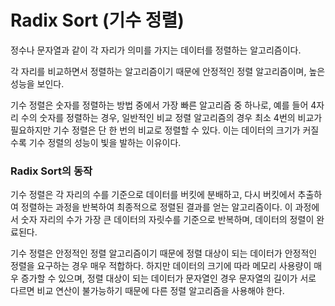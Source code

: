 # Radix Sort (기수 정렬)

정수나 문자열과 같이 각 자리가 의미를 가지는 데이터를 정렬하는 알고리즘이다.

각 자리를 비교하면서 정렬하는 알고리즘이기 때문에 안정적인 정렬 알고리즘이며, 높은 성능을 보인다.

기수 정렬은 숫자를 정렬하는 방법 중에서 가장 빠른 알고리즘 중 하나로, 예를 들어 4자리 수의 숫자를 정렬하는 경우, 일반적인 비교 정렬 알고리즘의 경우 최소 4번의 비교가 필요하지만 기수 정렬은 단 한 번의 비교로 정렬할 수 있다. 이는 데이터의 크기가 커질수록 기수 정렬의 성능이 빛을 발하는 이유이다.

### Radix Sort의 동작

기수 정렬은 각 자리의 수를 기준으로 데이터를 버킷에 분배하고, 다시 버킷에서 추출하여 정렬하는 과정을 반복하여 최종적으로 정렬된 결과를 얻는 알고리즘이다. 이 과정에서 숫자 자리의 수가 가장 큰 데이터의 자릿수를 기준으로 반복하며, 데이터의 정렬이 완료된다.

기수 정렬은 안정적인 정렬 알고리즘이기 때문에 정렬 대상이 되는 데이터가 안정적인 정렬을 요구하는 경우 매우 적합하다. 하지만 데이터의 크기에 따라 메모리 사용량이 매우 증가할 수 있으며, 정렬 대상이 되는 데이터가 문자열인 경우 문자열의 길이가 서로 다르면 비교 연산이 불가능하기 때문에 다른 정렬 알고리즘을 사용해야 한다.
